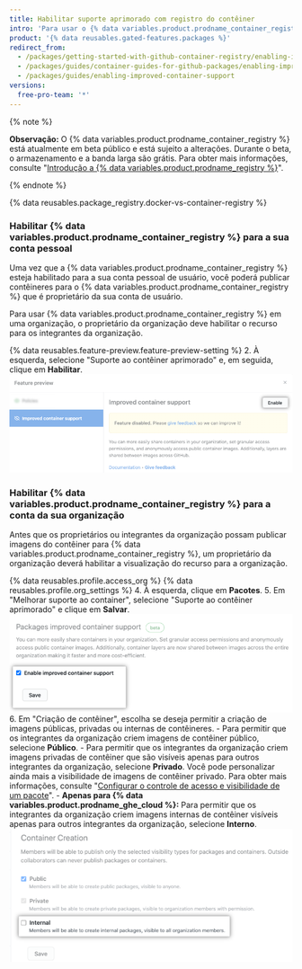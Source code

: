 ```yaml
---
title: Habilitar suporte aprimorado com registro do contêiner
intro: 'Para usar o {% data variables.product.prodname_container_registry %}, você precisa habilitá-lo para a sua conta de usuário ou organização.'
product: '{% data reusables.gated-features.packages %}'
redirect_from:
  - /packages/getting-started-with-github-container-registry/enabling-improved-container-support
  - /packages/guides/container-guides-for-github-packages/enabling-improved-container-support
  - /packages/guides/enabling-improved-container-support
versions:
  free-pro-team: '*'
---
```


{% note %}

**Observação:** O {% data variables.product.prodname_container_registry %} está atualmente em beta público e está sujeito a alterações. Durante o beta, o armazenamento e a banda larga são grátis. Para obter mais informações, consulte "[Introdução a {% data variables.product.prodname_registry %}](/packages/learn-github-packages/introduction-to-github-packages)".

{% endnote %}

{% data reusables.package_registry.docker-vs-container-registry %}

### Habilitar {% data variables.product.prodname_container_registry %} para a sua conta pessoal

Uma vez que a {% data variables.product.prodname_container_registry %} esteja habilitado para a sua conta pessoal de usuário, você poderá publicar contêineres para o {% data variables.product.prodname_container_registry %} que é proprietário da sua conta de usuário.

Para usar {% data variables.product.prodname_container_registry %} em uma organização, o proprietário da organização deve habilitar o recurso para os integrantes da organização.

{% data reusables.feature-preview.feature-preview-setting  %}
2. À esquerda, selecione "Suporte ao contêiner aprimorado" e, em seguida, clique em **Habilitar**. ![Suporte ao contêiner aprimorado](/assets/images/help/settings/improved-container-support.png)

### Habilitar {% data variables.product.prodname_container_registry %} para a conta da sua organização

Antes que os proprietários ou integrantes da organização possam publicar imagens do contêiner para {% data variables.product.prodname_container_registry %}, um proprietário da organização deverá habilitar a visualização do recurso para a organização.

{% data reusables.profile.access_org %}
{% data reusables.profile.org_settings %}
4. À esquerda, clique em **Pacotes**.
5. Em "Melhorar suporte ao container", selecione "Suporte ao contêiner aprimorado" e clique em **Salvar**. ![Opção de habilitar suporte de registro do contêiner e botão de salvar](/assets/images/help/package-registry/enable-improved-container-support-for-orgs.png)
6. Em "Criação de contêiner", escolha se deseja permitir a criação de imagens públicas, privadas ou internas de contêineres.
    - Para permitir que os integrantes da organização criem imagens de contêiner público, selecione **Público**.
    - Para permitir que os integrantes da organização criem imagens privadas de contêiner que são visíveis apenas para outros integrantes da organização, selecione **Privado**. Você pode personalizar ainda mais a visibilidade de imagens de contêiner privado. Para obter mais informações, consulte "[Configurar o controle de acesso e visibilidade de um pacote](/packages/learn-github-packages/configuring-a-packages-access-control-and-visibility)".
    - **Apenas para {% data variables.product.prodname_ghe_cloud %}:** Para permitir que os integrantes da organização criem imagens internas de contêiner visíveis apenas para outros integrantes da organização, selecione **Interno**. ![Opções de visibilidade para imagens de contêiner publicadas por integrantes da organização](/assets/images/help/package-registry/container-creation-org-settings.png)
